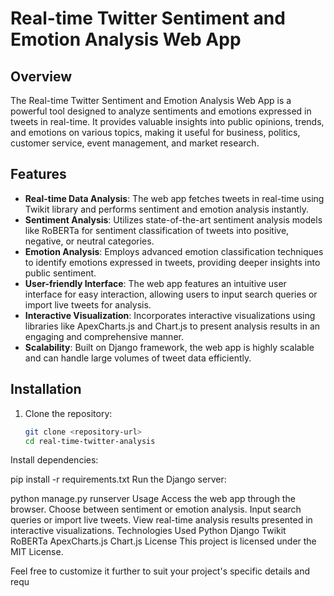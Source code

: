 # Real-time Twitter Sentiment and Emotion Analysis Web App

## Overview
The Real-time Twitter Sentiment and Emotion Analysis Web App is a powerful tool designed to analyze sentiments and emotions expressed in tweets in real-time. It provides valuable insights into public opinions, trends, and emotions on various topics, making it useful for business, politics, customer service, event management, and market research.

## Features
- **Real-time Data Analysis**: The web app fetches tweets in real-time using Twikit library and performs sentiment and emotion analysis instantly.
- **Sentiment Analysis**: Utilizes state-of-the-art sentiment analysis models like RoBERTa for sentiment classification of tweets into positive, negative, or neutral categories.
- **Emotion Analysis**: Employs advanced emotion classification techniques to identify emotions expressed in tweets, providing deeper insights into public sentiment.
- **User-friendly Interface**: The web app features an intuitive user interface for easy interaction, allowing users to input search queries or import live tweets for analysis.
- **Interactive Visualization**: Incorporates interactive visualizations using libraries like ApexCharts.js and Chart.js to present analysis results in an engaging and comprehensive manner.
- **Scalability**: Built on Django framework, the web app is highly scalable and can handle large volumes of tweet data efficiently.

## Installation
1. Clone the repository:
   ```bash
   git clone <repository-url>
   cd real-time-twitter-analysis
Install dependencies:

pip install -r requirements.txt
Run the Django server:

python manage.py runserver
Usage
Access the web app through the browser.
Choose between sentiment or emotion analysis.
Input search queries or import live tweets.
View real-time analysis results presented in interactive visualizations.
Technologies Used
Python
Django
Twikit
RoBERTa
ApexCharts.js
Chart.js
License
This project is licensed under the MIT License.



Feel free to customize it further to suit your project's specific details and requ
